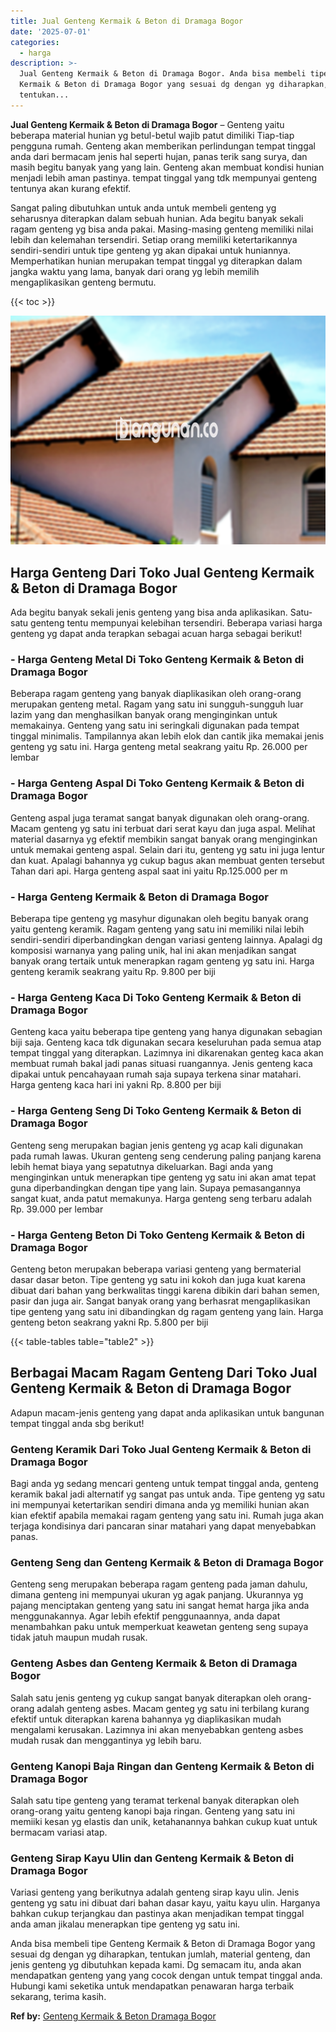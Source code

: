 ```yaml
---
title: Jual Genteng Kermaik & Beton di Dramaga Bogor
date: '2025-07-01'
categories:
  - harga
description: >-
  Jual Genteng Kermaik & Beton di Dramaga Bogor. Anda bisa membeli tipe Genteng
  Kermaik & Beton di Dramaga Bogor yang sesuai dg dengan yg diharapkan,
  tentukan...
---
```


**Jual Genteng Kermaik & Beton di Dramaga Bogor** – Genteng yaitu beberapa material hunian yg betul-betul wajib patut dimiliki Tiap-tiap pengguna rumah. Genteng akan memberikan perlindungan tempat tinggal anda dari bermacam jenis hal seperti hujan, panas terik sang surya, dan masih begitu banyak yang yang lain. Genteng akan membuat kondisi hunian menjadi lebih aman pastinya. tempat tinggal yang tdk mempunyai genteng tentunya akan kurang efektif.

Sangat paling dibutuhkan untuk anda untuk membeli genteng yg seharusnya diterapkan dalam sebuah hunian. Ada begitu banyak sekali ragam genteng yg bisa anda pakai. Masing-masing genteng memiliki nilai lebih dan kelemahan tersendiri. Setiap orang memiliki ketertarikannya sendiri-sendiri untuk tipe genteng yg akan dipakai untuk huniannya. Memperhatikan hunian merupakan tempat tinggal yg diterapkan dalam jangka waktu yang lama, banyak dari orang yg lebih memilih mengaplikasikan genteng bermutu.

{{< toc >}}

![Jual Genteng Kermaik & Beton di Dramaga Bogor](/images/genteng-minimalis-murah30.png)

## Harga Genteng Dari Toko Jual Genteng Kermaik & Beton di Dramaga Bogor

Ada begitu banyak sekali jenis genteng yang bisa anda aplikasikan. Satu-satu genteng tentu mempunyai kelebihan tersendiri. Beberapa variasi harga genteng yg dapat anda terapkan sebagai acuan harga sebagai berikut!

### \- Harga Genteng Metal Di Toko Genteng Kermaik & Beton di Dramaga Bogor

Beberapa ragam genteng yang banyak diaplikasikan oleh orang-orang merupakan genteng metal. Ragam yang satu ini sungguh-sungguh luar lazim yang dan menghasilkan banyak orang menginginkan untuk memakainya. Genteng yang satu ini seringkali digunakan pada tempat tinggal minimalis. Tampilannya akan lebih elok dan cantik jika memakai jenis genteng yg satu ini. Harga genteng metal seakrang yaitu Rp. 26.000 per lembar

### \- Harga Genteng Aspal Di Toko Genteng Kermaik & Beton di Dramaga Bogor

Genteng aspal juga teramat sangat banyak digunakan oleh orang-orang. Macam genteng yg satu ini terbuat dari serat kayu dan juga aspal. Melihat material dasarnya yg efektif membikin sangat banyak orang menginginkan untuk memakai genteng aspal. Selain dari itu, genteng yg satu ini juga lentur dan kuat. Apalagi bahannya yg cukup bagus akan membuat genten tersebut Tahan dari api. Harga genteng aspal saat ini yaitu Rp.125.000 per m

### \- Harga Genteng Kermaik & Beton di Dramaga Bogor

Beberapa tipe genteng yg masyhur digunakan oleh begitu banyak orang yaitu genteng keramik. Ragam genteng yang satu ini memiliki nilai lebih sendiri-sendiri diperbandingkan dengan variasi genteng lainnya. Apalagi dg komposisi warnanya yang paling unik, hal ini akan menjadikan sangat banyak orang tertaik untuk menerapkan ragam genteng yg satu ini. Harga genteng keramik seakrang yaitu Rp. 9.800 per biji

### \- Harga Genteng Kaca Di Toko Genteng Kermaik & Beton di Dramaga Bogor

Genteng kaca yaitu beberapa tipe genteng yang hanya digunakan sebagian biji saja. Genteng kaca tdk digunakan secara keseluruhan pada semua atap tempat tinggal yang diterapkan. Lazimnya ini dikarenakan genteg kaca akan membuat rumah bakal jadi panas situasi ruangannya. Jenis genteng kaca dipakai untuk pencahayaan rumah saja supaya terkena sinar matahari. Harga genteng kaca hari ini yakni Rp. 8.800 per biji

### \- Harga Genteng Seng Di Toko Genteng Kermaik & Beton di Dramaga Bogor

Genteng seng merupakan bagian jenis genteng yg acap kali digunakan pada rumah lawas. Ukuran genteng seng cenderung paling panjang karena lebih hemat biaya yang sepatutnya dikeluarkan. Bagi anda yang menginginkan untuk menerapkan tipe genteng yg satu ini akan amat tepat guna diperbandingkan dengan tipe yang lain. Supaya pemasangannya sangat kuat, anda patut memakunya. Harga genteng seng terbaru adalah Rp. 39.000 per lembar

### \- Harga Genteng Beton Di Toko Genteng Kermaik & Beton di Dramaga Bogor

Genteng beton merupakan beberapa variasi genteng yang bermaterial dasar dasar beton. Tipe genteng yg satu ini kokoh dan juga kuat karena dibuat dari bahan yang berkwalitas tinggi karena dibikin dari bahan semen, pasir dan juga air. Sangat banyak orang yang berhasrat mengaplikasikan tipe genteng yang satu ini dibandingkan dg ragam genteng yang lain. Harga genteng beton seakrang yakni Rp. 5.800 per biji

{{< table-tables table="table2" >}}

## Berbagai Macam Ragam Genteng Dari Toko Jual Genteng Kermaik & Beton di Dramaga Bogor

Adapun macam-jenis genteng yang dapat anda aplikasikan untuk bangunan tempat tinggal anda sbg berikut!

### Genteng Keramik Dari Toko Jual Genteng Kermaik & Beton di Dramaga Bogor

Bagi anda yg sedang mencari genteng untuk tempat tinggal anda, genteng keramik bakal jadi alternatif yg sangat pas untuk anda. Tipe genteng yg satu ini mempunyai ketertarikan sendiri dimana anda yg memiliki hunian akan kian efektif apabila memakai ragam genteng yang satu ini. Rumah juga akan terjaga kondisinya dari pancaran sinar matahari yang dapat menyebabkan panas.

### Genteng Seng dan Genteng Kermaik & Beton di Dramaga Bogor

Genteng seng merupakan beberapa ragam genteng pada jaman dahulu, dimana genteng ini mempunyai ukuran yg agak panjang. Ukurannya yg pajang menciptakan genteng yang satu ini sangat hemat harga jika anda menggunakannya. Agar lebih efektif penggunaannya, anda dapat menambahkan paku untuk memperkuat keawetan genteng seng supaya tidak jatuh maupun mudah rusak.

### Genteng Asbes dan Genteng Kermaik & Beton di Dramaga Bogor

Salah satu jenis genteng yg cukup sangat banyak diterapkan oleh orang-orang adalah genteng asbes. Macam genteg yg satu ini terbilang kurang efektif untuk diterapkan karena bahannya yg diaplikasikan mudah mengalami kerusakan. Lazimnya ini akan menyebabkan genteng asbes mudah rusak dan menggantinya yg lebih baru.

### Genteng Kanopi Baja Ringan dan Genteng Kermaik & Beton di Dramaga Bogor

Salah satu tipe genteng yang teramat terkenal banyak diterapkan oleh orang-orang yaitu genteng kanopi baja ringan. Genteng yang satu ini memiiki kesan yg elastis dan unik, ketahanannya bahkan cukup kuat untuk bermacam variasi atap.

### Genteng Sirap Kayu Ulin dan Genteng Kermaik & Beton di Dramaga Bogor

Variasi genteng yang berikutnya adalah genteng sirap kayu ulin. Jenis genteng yg satu ini dibuat dari bahan dasar kayu, yaitu kayu ulin. Harganya bahkan cukup terjangkau dan pastinya akan menjadikan tempat tinggal anda aman jikalau menerapkan tipe genteng yg satu ini.

Anda bisa membeli tipe Genteng Kermaik & Beton di Dramaga Bogor yang sesuai dg dengan yg diharapkan, tentukan jumlah, material genteng, dan jenis genteng yg dibutuhkan kepada kami. Dg semacam itu, anda akan mendapatkan genteng yang yang cocok dengan untuk tempat tinggal anda. Hubungi kami seketika untuk mendapatkan penawaran harga terbaik sekarang, terima kasih.

**Ref by:**  [Genteng Kermaik & Beton  Dramaga Bogor](https://id.wikipedia.org/wiki/Genteng)
